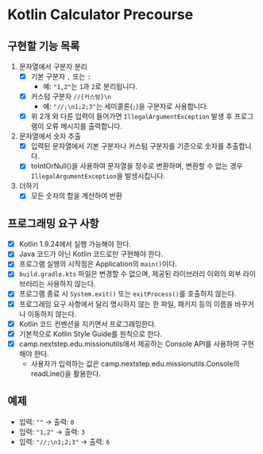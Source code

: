 # Kotlin Calculator Precourse

## 구현할 기능 목록
1. 문자열에서 구분자 분리
    - [x] 기본 구분자 `,` 또는 `:`
        - 예: `"1,2"`는 `1`과 `2`로 분리됩니다.
    - [x] 커스텀 구분자 `//{커스텀}\n`
        - 예: `"//;\n1;2;3"`는 세미콜론(`;`)을 구분자로 사용합니다.
    - [x] 위 2개 외 다른 입력이 들어가면 `IllegalArgumentException` 발생 후 프로그램이 오류 메시지를 출력합니다.
2. 문자열에서 숫자 추출
    - [x] 입력된 문자열에서 기본 구분자나 커스텀 구분자를 기준으로 숫자를 추출합니다.
    - [x] toIntOrNull()을 사용하여 문자열을 정수로 변환하며, 변환할 수 없는 경우 `IllegalArgumentException`을 발생시킵니다.
3. 더하기
    - [x] 모든 숫자의 합을 계산하여 반환

## 프로그래밍 요구 사항
- [x] Kotlin 1.9.24에서 실행 가능해야 한다.
- [x] Java 코드가 아닌 Kotlin 코드로만 구현해야 한다.
- [x] 프로그램 실행의 시작점은 Application의 `main()`이다.
- [x] `build.gradle.kts` 파일은 변경할 수 없으며, 제공된 라이브러리 이외의 외부 라이브러리는 사용하지 않는다.
- [x] 프로그램 종료 시 `System.exit()` 또는 `exitProcess()`를 호출하지 않는다.
- [x] 프로그래밍 요구 사항에서 달리 명시하지 않는 한 파일, 패키지 등의 이름을 바꾸거나 이동하지 않는다.
- [x] Kotlin 코드 컨벤션을 지키면서 프로그래밍한다.
- [x] 기본적으로 Kotlin Style Guide를 원칙으로 한다.
- [x] camp.nextstep.edu.missionutils에서 제공하는 Console API를 사용하여 구현해야 한다.
  - 사용자가 입력하는 값은 camp.nextstep.edu.missionutils.Console의 readLine()을 활용한다.

## 예제
- 입력: `""` → 출력: `0`
- 입력: `"1,2"` → 출력: `3`
- 입력: `"//;\n1;2;3"` → 출력: `6`

